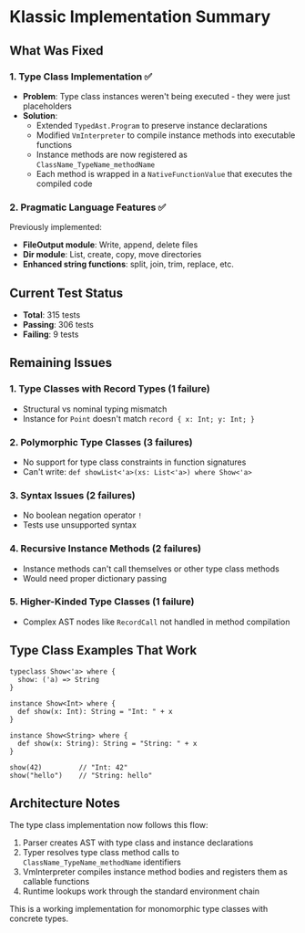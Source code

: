 # Klassic Implementation Summary

## What Was Fixed

### 1. Type Class Implementation ✅
- **Problem**: Type class instances weren't being executed - they were just placeholders
- **Solution**: 
  - Extended `TypedAst.Program` to preserve instance declarations
  - Modified `VmInterpreter` to compile instance methods into executable functions
  - Instance methods are now registered as `ClassName_TypeName_methodName`
  - Each method is wrapped in a `NativeFunctionValue` that executes the compiled code

### 2. Pragmatic Language Features ✅
Previously implemented:
- **FileOutput module**: Write, append, delete files
- **Dir module**: List, create, copy, move directories  
- **Enhanced string functions**: split, join, trim, replace, etc.

## Current Test Status
- **Total**: 315 tests
- **Passing**: 306 tests
- **Failing**: 9 tests

## Remaining Issues

### 1. Type Classes with Record Types (1 failure)
- Structural vs nominal typing mismatch
- Instance for `Point` doesn't match `record { x: Int; y: Int; }`

### 2. Polymorphic Type Classes (3 failures)
- No support for type class constraints in function signatures
- Can't write: `def showList<'a>(xs: List<'a>) where Show<'a>`

### 3. Syntax Issues (2 failures)
- No boolean negation operator `!`
- Tests use unsupported syntax

### 4. Recursive Instance Methods (2 failures)
- Instance methods can't call themselves or other type class methods
- Would need proper dictionary passing

### 5. Higher-Kinded Type Classes (1 failure)
- Complex AST nodes like `RecordCall` not handled in method compilation

## Type Class Examples That Work

```klassic
typeclass Show<'a> where {
  show: ('a) => String
}

instance Show<Int> where {
  def show(x: Int): String = "Int: " + x
}

instance Show<String> where {
  def show(x: String): String = "String: " + x
}

show(42)         // "Int: 42"
show("hello")    // "String: hello"
```

## Architecture Notes

The type class implementation now follows this flow:
1. Parser creates AST with type class and instance declarations
2. Typer resolves type class method calls to `ClassName_TypeName_methodName` identifiers
3. VmInterpreter compiles instance method bodies and registers them as callable functions
4. Runtime lookups work through the standard environment chain

This is a working implementation for monomorphic type classes with concrete types.